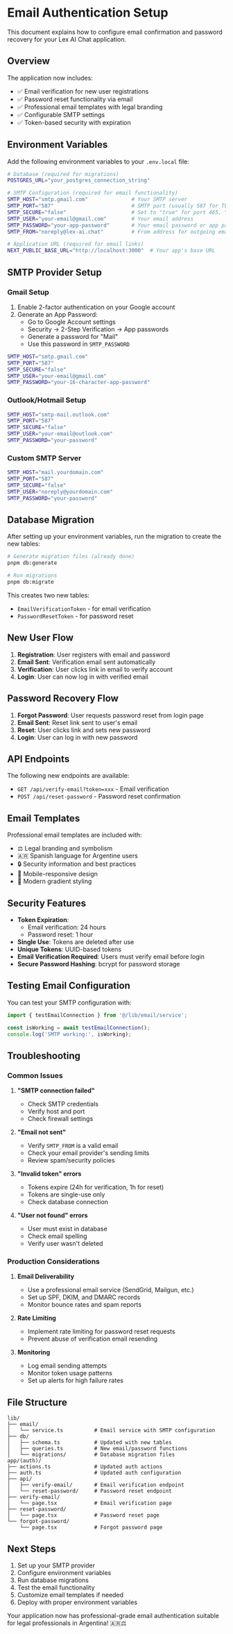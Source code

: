 # Email Authentication Setup

This document explains how to configure email confirmation and password recovery for your Lex AI Chat application.

## Overview

The application now includes:
- ✅ Email verification for new user registrations
- ✅ Password reset functionality via email
- ✅ Professional email templates with legal branding
- ✅ Configurable SMTP settings
- ✅ Token-based security with expiration

## Environment Variables

Add the following environment variables to your `.env.local` file:

```bash
# Database (required for migrations)
POSTGRES_URL="your_postgres_connection_string"

# SMTP Configuration (required for email functionality)
SMTP_HOST="smtp.gmail.com"              # Your SMTP server
SMTP_PORT="587"                         # SMTP port (usually 587 for TLS)
SMTP_SECURE="false"                     # Set to "true" for port 465, "false" for 587
SMTP_USER="your-email@gmail.com"        # Your email address
SMTP_PASSWORD="your-app-password"       # Your email password or app password
SMTP_FROM="noreply@lex-ai.chat"         # From address for outgoing emails

# Application URL (required for email links)
NEXT_PUBLIC_BASE_URL="http://localhost:3000"  # Your app's base URL
```

## SMTP Provider Setup

### Gmail Setup
1. Enable 2-factor authentication on your Google account
2. Generate an App Password:
   - Go to Google Account settings
   - Security → 2-Step Verification → App passwords
   - Generate a password for "Mail"
   - Use this password in `SMTP_PASSWORD`

```bash
SMTP_HOST="smtp.gmail.com"
SMTP_PORT="587"
SMTP_SECURE="false"
SMTP_USER="your-email@gmail.com"
SMTP_PASSWORD="your-16-character-app-password"
```

### Outlook/Hotmail Setup
```bash
SMTP_HOST="smtp-mail.outlook.com"
SMTP_PORT="587"
SMTP_SECURE="false"
SMTP_USER="your-email@outlook.com"
SMTP_PASSWORD="your-password"
```

### Custom SMTP Server
```bash
SMTP_HOST="mail.yourdomain.com"
SMTP_PORT="587"
SMTP_SECURE="false"
SMTP_USER="noreply@yourdomain.com"
SMTP_PASSWORD="your-password"
```

## Database Migration

After setting up your environment variables, run the migration to create the new tables:

```bash
# Generate migration files (already done)
pnpm db:generate

# Run migrations
pnpm db:migrate
```

This creates two new tables:
- `EmailVerificationToken` - for email verification
- `PasswordResetToken` - for password reset

## New User Flow

1. **Registration**: User registers with email and password
2. **Email Sent**: Verification email sent automatically
3. **Verification**: User clicks link in email to verify account
4. **Login**: User can now log in with verified email

## Password Recovery Flow

1. **Forgot Password**: User requests password reset from login page
2. **Email Sent**: Reset link sent to user's email
3. **Reset**: User clicks link and sets new password
4. **Login**: User can log in with new password

## API Endpoints

The following new endpoints are available:

- `GET /api/verify-email?token=xxx` - Email verification
- `POST /api/reset-password` - Password reset confirmation

## Email Templates

Professional email templates are included with:
- ⚖️ Legal branding and symbolism
- 🇦🇷 Spanish language for Argentine users
- 🔒 Security information and best practices
- 📱 Mobile-responsive design
- 🎨 Modern gradient styling

## Security Features

- **Token Expiration**: 
  - Email verification: 24 hours
  - Password reset: 1 hour
- **Single Use**: Tokens are deleted after use
- **Unique Tokens**: UUID-based tokens
- **Email Verification Required**: Users must verify email before login
- **Secure Password Hashing**: bcrypt for password storage

## Testing Email Configuration

You can test your SMTP configuration with:

```typescript
import { testEmailConnection } from '@/lib/email/service';

const isWorking = await testEmailConnection();
console.log('SMTP working:', isWorking);
```

## Troubleshooting

### Common Issues

1. **"SMTP connection failed"**
   - Check SMTP credentials
   - Verify host and port
   - Check firewall settings

2. **"Email not sent"**
   - Verify `SMTP_FROM` is a valid email
   - Check your email provider's sending limits
   - Review spam/security policies

3. **"Invalid token" errors**
   - Tokens expire (24h for verification, 1h for reset)
   - Tokens are single-use only
   - Check database connection

4. **"User not found" errors**
   - User must exist in database
   - Check email spelling
   - Verify user wasn't deleted

### Production Considerations

1. **Email Deliverability**
   - Use a professional email service (SendGrid, Mailgun, etc.)
   - Set up SPF, DKIM, and DMARC records
   - Monitor bounce rates and spam reports

2. **Rate Limiting**
   - Implement rate limiting for password reset requests
   - Prevent abuse of verification email resending

3. **Monitoring**
   - Log email sending attempts
   - Monitor token usage patterns
   - Set up alerts for high failure rates

## File Structure

```
lib/
├── email/
│   └── service.ts          # Email service with SMTP configuration
├── db/
│   ├── schema.ts           # Updated with new tables
│   ├── queries.ts          # New email/password functions
│   └── migrations/         # Database migration files
app/(auth)/
├── actions.ts              # Updated auth actions
├── auth.ts                 # Updated auth configuration
├── api/
│   ├── verify-email/       # Email verification endpoint
│   └── reset-password/     # Password reset endpoint
├── verify-email/
│   └── page.tsx            # Email verification page
├── reset-password/
│   └── page.tsx            # Password reset page
└── forgot-password/
    └── page.tsx            # Forgot password page
```

## Next Steps

1. Set up your SMTP provider
2. Configure environment variables
3. Run database migrations
4. Test the email functionality
5. Customize email templates if needed
6. Deploy with proper environment variables

Your application now has professional-grade email authentication suitable for legal professionals in Argentina! 🇦🇷⚖️